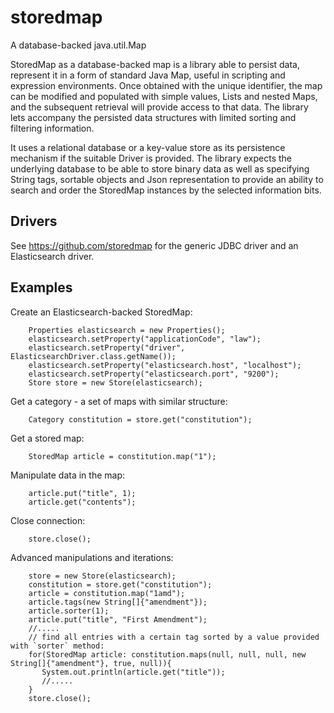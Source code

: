 # storedmap
A database-backed java.util.Map

StoredMap as a database-backed map is a library able to persist data, represent it in a form 
of standard Java Map, useful in scripting and expression environments. Once obtained with the unique 
identifier, the map can be modified and populated with simple values, Lists and nested Maps, and 
the subsequent retrieval will provide access to that data. The library lets accompany the persisted 
data structures with limited sorting and filtering information. 

It uses a relational database or a key-value store as its persistence mechanism if the suitable Driver 
is provided. The library expects the underlying database to be able to store binary data as well as 
specifying String tags, sortable objects and Json representation to provide an ability to search 
and order the StoredMap instances by the selected information bits.

Drivers
-------

See https://github.com/storedmap for the generic JDBC driver and an Elasticsearch driver.

Examples
--------

Create an Elasticsearch-backed StoredMap:

        Properties elasticsearch = new Properties();
        elasticsearch.setProperty("applicationCode", "law");
        elasticsearch.setProperty("driver", ElasticsearchDriver.class.getName());
        elasticsearch.setProperty("elasticsearch.host", "localhost");
        elasticsearch.setProperty("elasticsearch.port", "9200");
        Store store = new Store(elasticsearch);
        
Get a category - a set of maps with similar structure:

        Category constitution = store.get("constitution");
        
Get a stored map:

        StoredMap article = constitution.map("1");
        
Manipulate data in the map:

        article.put("title", 1);
        article.get("contents");

Close connection:

        store.close();
        
Advanced manipulations and iterations:

        store = new Store(elasticsearch);
        constitution = store.get("constitution");
        article = constitution.map("1amd");
        article.tags(new String[]{"amendment"});
        article.sorter(1);
        article.put("title", "First Amendment");
        //.....
        // find all entries with a certain tag sorted by a value provided with `sorter` method:
        for(StoredMap article: constitution.maps(null, null, null, new String[]{"amendment"}, true, null)){
           System.out.println(article.get("title"));
           //.....
        }
        store.close();
        
        
        
